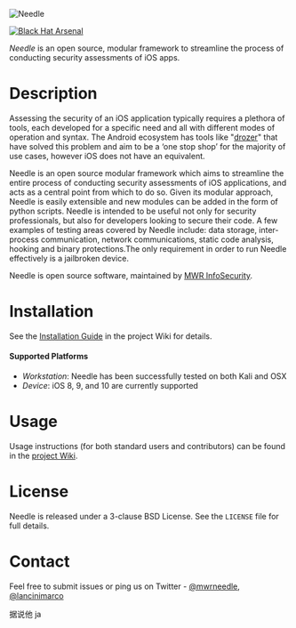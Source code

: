 ![Needle](https://labs.mwrinfosecurity.com/assets/needle-logo-blue.jpg)

[![Black Hat Arsenal](https://www.toolswatch.org/badges/arsenal/2016.svg)](https://www.blackhat.com/us-16/arsenal.html#needle)

_Needle_ is an open source, modular framework to streamline the process of conducting security assessments of iOS apps.


# Description

Assessing the security of an iOS application typically requires a plethora of tools, each developed for a specific need and all with different modes of operation and syntax. The Android ecosystem has tools like "[drozer](https://mwr.to/drozer)" that have solved this problem and aim to be a ‘one stop shop’ for the majority of use cases, however iOS does not have an equivalent.

Needle is an open source modular framework which aims to streamline the entire process of conducting security assessments of iOS applications, and acts as a central point from which to do so. Given its modular approach, Needle is easily extensible and new modules can be added in the form of python scripts. Needle is intended to be useful not only for security professionals, but also for developers looking to secure their code. A few examples of testing areas covered by Needle include: data storage, inter-process communication, network communications, static code analysis, hooking and binary protections.​ The only requirement in order to run Needle effectively is a jailbroken device.

Needle is open source software, maintained by [MWR InfoSecurity](https://www.mwrinfosecurity.com/).


# Installation

See the [Installation Guide](https://github.com/mwrlabs/needle/wiki/Installation-Guide) in the project Wiki for details.

#### Supported Platforms

* _Workstation_: Needle has been successfully tested on both Kali and OSX
* _Device_: iOS 8, 9, and 10 are currently supported 


# Usage

Usage instructions (for both standard users and contributors) can be found in the [project Wiki](https://github.com/mwrlabs/needle/wiki).


# License

Needle is released under a 3-clause BSD License. See the `LICENSE` file for full details.


# Contact

Feel free to submit issues or ping us on Twitter - [@mwrneedle](https://twitter.com/mwrneedle), [@lancinimarco](https://twitter.com/lancinimarco)

据说他 ja 
